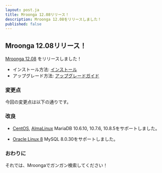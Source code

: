 ```yaml
---
layout: post.ja
title: Mroonga 12.08リリース！
description: Mroonga 12.08をリリースしました！
published: false
---
```


## Mroonga 12.08リリース！

[Mroonga 12.08](/ja/docs/news.html#release-12-08) をリリースしました！

* インストール方法: [インストール](/ja/docs/install.html)
* アップグレード方法: [アップグレードガイド](/ja/docs/upgrade.html)

### 変更点

今回の変更点は以下の通りです。

### 改良

* [CentOS](/ja/docs/install/centos.html), [AlmaLinux](/ja/docs/install/almalinux.html) MariaDB 10.6.10, 10.7.6, 10.8.5をサポートしました。

* [Oracle Linux 8](/ja/docs/install/oracle-linux.html) MySQL 8.0.30をサポートしました。

### おわりに

それでは、Mroongaでガンガン検索してください！
